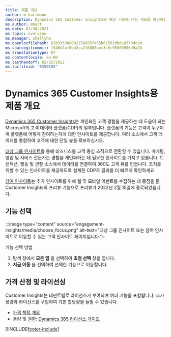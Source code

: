 ```yaml
---
title: 제품 개요
author: m-hartmann
description: Dynamics 365 Customer Insights와 해당 기능에 대한 개요를 확인하십시오.
ms.author: mhart
ms.date: 07/30/2021
ms.topic: overview
ms.manager: shellyha
ms.openlocfilehash: 82b335388002158885fa55b61562db6c8370dc9d
ms.sourcegitcommit: 1946d7af0bd2ca216885bec3c5c95009996d9a28
ms.translationtype: HT
ms.contentlocale: ko-KR
ms.lasthandoff: 02/25/2022
ms.locfileid: "8350185"
---
```

# <a name="product-overview-for-dynamics-365-customer-insights"></a>Dynamics 365 Customer Insights용 제품 개요

[Dynamics 365 Customer Insights](https://dynamics.microsoft.com/ai/customer-insights/)는 개인화된 고객 경험을 제공하는 데 도움이 되는 Microsoft의 고객 데이터 플랫폼(CDP)의 일부입니다. 플랫폼의 기능은 고객이 누구이며 플랫폼에 어떻게 참여하는지에 대한 인사이트를 제공합니다. 여러 소스에서 고객 데이터를 통합하여 고객에 대한 단일 뷰를 확보하십시오.

[대상 그룹 인사이트](audience-insights/overview.md)를 통해 비즈니스를 고객 중심 조직으로 전환할 수 있습니다. 마케팅, 영업 및 서비스 전문가는 경험을 개인화하는 데 필요한 인사이트를 가지고 있습니다. 트랜잭션, 행동 및 관찰 소스에서 데이터를 연결하여 360도 고객 뷰를 만듭니다. 조치를 취할 수 있는 인사이트를 제공하도록 설계된 CDP로 결과를 더 빠르게 확인하세요. 

[참여 인사이트](engagement-insights/overview.md)는 추가 인사이트를 위해 웹 및 모바일 이벤트를 수집하는 데 중점을 둔 Customer Insights의 프리뷰 기능으로 프리뷰가 2022년 2월 15일에 종료되었습니다.
 
## <a name="choose-a-capability"></a>기능 선택

:::image type="content" source="engagement-insights/media/choose_focus.png" alt-text="대상 그룹 인사이트 또는 참여 인사이트로 이동할 수 있는 고객 인사이트 페이지입니다.":::

기능 선택 방법

1. 탐색 창에서 **모든 앱** 을 선택하여 **초점 선택** 창을 엽니다.
1. **지금 이동** 을 선택하여 선택한 기능으로 이동합니다.

## <a name="pricing-and-licensing"></a>가격 산정 및 라이선싱

Customer Insights는 테넌트별로 라이선스가 부여되며 여러 기능을 포함합니다. 추가 용량과 라이선스를 구입하여 기본 할당량을 늘릴 수 있습니다. 
- [가격 책정 개요](https://dynamics.microsoft.com/ai/customer-insights/pricing/)
- 용량 및 권한: [Dynamics 365 라이선스 가이드](https://go.microsoft.com/fwlink/?LinkId=866544)

[!INCLUDE[footer-include](includes/footer-banner.md)]
